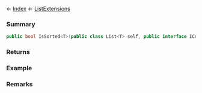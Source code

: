 ← [Index](Api-Index) ← [ListExtensions](System.Collections.Generic.ListExtensions)

### Summary

```csharp
public bool IsSorted<T>(public class List<T> self, public interface IComparer<T> comparer)
```

### Returns

### Example

### Remarks

